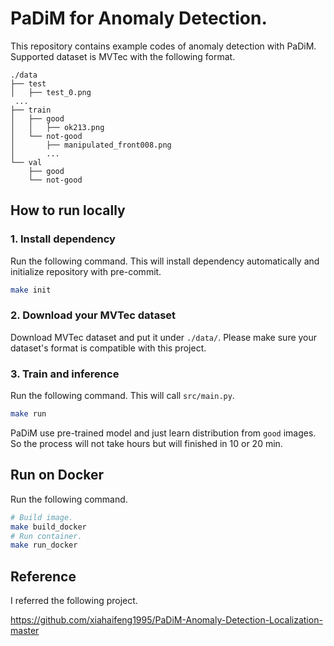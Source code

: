 # PaDiM for Anomaly Detection.

This repository contains example codes of anomaly detection with PaDiM. Supported dataset is MVTec with the following format.

```
./data
├── test
│   ├── test_0.png
 ...
├── train
│   ├── good
│   │   ├── ok213.png
│   └── not-good
│       ├── manipulated_front008.png
│    	...
└── val
    ├── good
    └── not-good
```


## How to run locally

### 1. Install dependency
Run the following command. This will install dependency automatically and initialize repository with pre-commit.

```bash
make init
```

### 2. Download your MVTec dataset

Download MVTec dataset and put it under `./data/`. Please make sure your dataset's format is compatible with this project.

### 3. Train and inference

Run the following command. This will call `src/main.py`.

```bash
make run
```

PaDiM use pre-trained model and just learn distribution from `good` images.
So the process will not take hours but will finished in 10 or 20 min.

## Run on Docker

Run the following command.

```bash
# Build image.
make build_docker
# Run container.
make run_docker
```


## Reference

I referred the following project.

https://github.com/xiahaifeng1995/PaDiM-Anomaly-Detection-Localization-master

